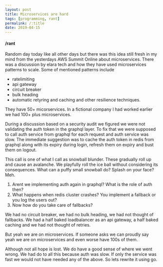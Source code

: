 ```yaml
---
layout: post
title: Microservices are hard
tags: [programming, rant]
permalink: /:title
date: 2019-04-15
---
```


#### /rant

Random day today like all other days but there was this idea still fresh in my mind from the yesterdays AWS Summit Online about microservices.
There was a discussion by elara tech and how they have used microservices patterns to scale. Some of mentioned patterns include
* ratelimiting
* api gateway
* circuit breaker
* bulk heading
* automatic retyring and caching 
and other resilience techniques.

They have 50+ micorservices. In a fictional company I had worked earlier we had 100+ plus microservices.

During a discussion based on a security audit we figured we were not validating the auth token in the graphql layer.
To fix that we were supposed to call auth service from graphql for each request and auth service was slow.
The immediate suggestion was to cache the auth token in redis from graphql along with its expiry during login, refresh them on expiry and bust them on logout.

This call is one of what I call as snowball blunder. These gradually roll up and cause an avalanche. We playfully roll the ice ball without considering its consequences. What can a puffy small snowball do? Splash on your face? Meh.


1. Arent we implementing auth again in graphql? What is the role of auth then?
2. What happens when redis cluster crashes? You implement a fallback or you log the users out?
3. Now how do you take care of fallbacks?

We had no circuit breaker, we had no bulk heading, we had not thought of fallbacks.
We had a half baked loadbalancer as an api gateway, a half baked caching and we had not thought of retries.

But yeah we are on microservices. If someone asks we can proudly say yeah we are on microservices and even worse have 100s of them.

Although not all hope is lost. We do have a good sense of where we went wrong. We had do to all this because auth was slow.
If only the service was fast we would not have needed any of the above. So lets rewrite it using go.